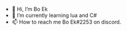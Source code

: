 - 👋 Hi, I’m Bo Ek
- 🌱 I’m currently learning lua and C#
- 📫 How to reach me Bo Ek#2253 on discord.
<!---
FM-Dev-Macke/FM-Dev-Macke is a ✨ special ✨ repository because its `README.md` (this file) appears on your GitHub profile.
You can click the Preview link to take a look at your changes.
--->

